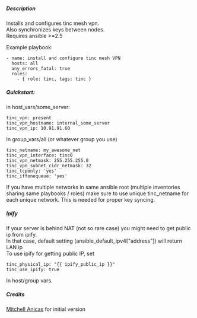 ##### Description
Installs and configures tinc mesh vpn.  
Also synchronizes keys between nodes.  
Requires ansible >=2.5

Example playbook:

```
- name: install and configure tinc mesh VPN
  hosts: all
  any_errors_fatal: true
  roles:
    - { role: tinc, tags: tinc }
```

##### Quickstart:
in host_vars/some_server:
```
tinc_vpn: present
tinc_vpn_hostname: internal_some_server
tinc_vpn_ip: 10.91.91.60
```

In group_vars/all (or whatever group you use)
```
tinc_netname: my_awesome_net
tinc_vpn_interface: tinc0
tinc_vpn_netmask: 255.255.255.0
tinc_vpn_subnet_cidr_netmask: 32
tinc_tcponly: 'yes'
tinc_iffonequeue: 'yes'
```

If you have multiple networks in same ansible root (multiple inventories sharing same playbooks / roles) make sure to use unique tinc_netname for each unique network. This is needed for proper key syncing.

##### Ipify
If your server is behind NAT (not so rare case) you might need to get public ip from ipify.  
In that case, default setting (ansible_default_ipv4["address"]) will return LAN ip  
To use ipify for getting public IP, set 
```
tinc_physical_ip: "{{ ipify_public_ip }}"
tinc_use_ipify: true
```
In host/group vars.

##### Credits

[Mitchell Anicas](https://github.com/thisismitch/ansible-tinc) for initial version